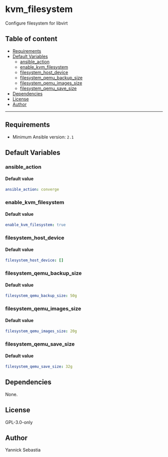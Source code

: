 # kvm_filesystem

Configure filesystem for libvirt

## Table of content

- [Requirements](#requirements)
- [Default Variables](#default-variables)
  - [ansible_action](#ansible_action)
  - [enable_kvm_filesystem](#enable_kvm_filesystem)
  - [filesystem_host_device](#filesystem_host_device)
  - [filesystem_qemu_backup_size](#filesystem_qemu_backup_size)
  - [filesystem_qemu_images_size](#filesystem_qemu_images_size)
  - [filesystem_qemu_save_size](#filesystem_qemu_save_size)
- [Dependencies](#dependencies)
- [License](#license)
- [Author](#author)

---

## Requirements

- Minimum Ansible version: `2.1`

## Default Variables

### ansible_action

#### Default value

```YAML
ansible_action: converge
```

### enable_kvm_filesystem

#### Default value

```YAML
enable_kvm_filesystem: true
```

### filesystem_host_device

#### Default value

```YAML
filesystem_host_device: []
```

### filesystem_qemu_backup_size

#### Default value

```YAML
filesystem_qemu_backup_size: 50g
```

### filesystem_qemu_images_size

#### Default value

```YAML
filesystem_qemu_images_size: 20g
```

### filesystem_qemu_save_size

#### Default value

```YAML
filesystem_qemu_save_size: 32g
```



## Dependencies

None.

## License

GPL-3.0-only

## Author

Yannick Sebastia
